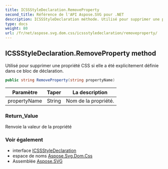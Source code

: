 ```yaml
---
title: ICSSStyleDeclaration.RemoveProperty
second_title: Référence de l'API Aspose.SVG pour .NET
description: ICSSStyleDeclaration méthode. Utilisé pour supprimer une propriété CSS si elle a été explicitement définie dans ce bloc de déclaration.
type: docs
weight: 80
url: /fr/net/aspose.svg.dom.css/icssstyledeclaration/removeproperty/
---
```

## ICSSStyleDeclaration.RemoveProperty method

Utilisé pour supprimer une propriété CSS si elle a été explicitement définie dans ce bloc de déclaration.

```csharp
public string RemoveProperty(string propertyName)
```

| Paramètre | Taper | La description |
| --- | --- | --- |
| propertyName | String | Nom de la propriété. |

### Return_Value

Renvoie la valeur de la propriété

### Voir également

* interface [ICSSStyleDeclaration](../)
* espace de noms [Aspose.Svg.Dom.Css](../../icssstyledeclaration/)
* Assemblée [Aspose.SVG](../../../)



